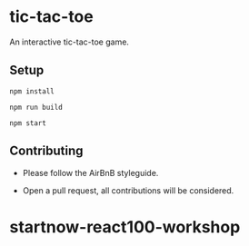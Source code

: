 # tic-tac-toe

An interactive tic-tac-toe game.

## Setup

```
npm install
```
```
npm run build
```
```
npm start
```

## Contributing

* Please follow the AirBnB styleguide.

* Open a pull request, all contributions will be considered.
# startnow-react100-workshop
